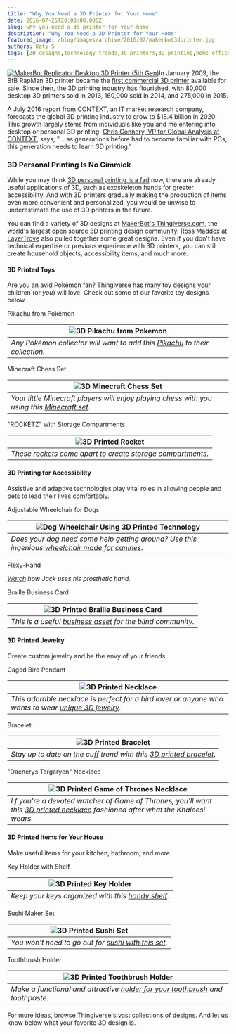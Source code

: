 ```yaml
---
title: "Why You Need a 3D Printer for Your Home"
date: 2016-07-25T20:00:00.000Z
slug: why-you-need-a-3d-printer-for-your-home
description: "Why You Need a 3D Printer for Your Home"
featured_image: /blog/images/archive/2016/07/makerbot3dprinter.jpg
authors: Katy S
tags: [3D designs,technology trends,3d printers,3D printing,home office ideas]
---
```


[![MakerBot Replicator Desktop 3D Printer (5th Gen)](/blog/images/makerbot3dprinter.jpg "5th Generation Desktop 3D Printer from MakerBot")](/blog/images/makerbot3dprinter.jpg)In January 2009, the BfB RapMan 3D printer became the [first commercial 3D printer](https://3dprintingindustry.com/3d-printing-basics-free-beginners-guide) available for sale. Since then, the 3D printing industry has flourished, with 80,000 desktop 3D printers sold in 2013, 160,000 sold in 2014, and 275,000 in 2015\. 

A July 2016 report from CONTEXT, an IT market research company, forecasts the global 3D printing industry to grow to $18.4 billion in 2020\. This growth largely stems from individuals like you and me entering into desktop or personal 3D printing. [Chris Connery, VP for Global Analysis at CONTEXT](https://www.3ders.org/articles/20160718-global-3d-printing-market-up-2016-expected-to-reach-18-billion-by-2020.html), says, "… as generations before had to become familiar with PCs, this generation needs to learn 3D printing."

  
### 3D Personal Printing Is No Gimmick

While you may think [3D personal printing is a fad](https://blog.compandsave.com/2015/03/will-3d-printing-pen-become-household.html) now, there are already useful applications of 3D, such as exoskeleton hands for greater accessibility. And with 3D printers gradually making the production of items even more convenient and personalized, you would be unwise to underestimate the use of 3D printers in the future.

You can find a variety of 3D designs at [MakerBot's Thingiverse.com](https://www.thingiverse.com/), the world's largest open source 3D printing design community. Ross Maddox at [LayerTrove](https://blog.layertrove.com/3d-printing-ideas/) also pulled together some great designs. Even if you don't have technical expertise or previous experience with 3D printers, you can still create household objects, accessibility items, and much more. 

  
#### 3D Printed Toys

Are you an avid Pokémon fan? Thingiverse has many toy designs your children (or _you_) will love. Check out some of our favorite toy designs below.

  
Pikachu from Pokémon

| ![3D Pikachu from Pokemon](/blog/images/pikachu.jpg "3D Printed Pikachu")                                              |
| ---------------------------------------------------------------------------------------------------------------------- |
| _Any Pokémon collector will want to add this [Pikachu](https://www.thingiverse.com/thing:376601) to their collection._ |

Minecraft Chess Set

| ![3D Minecraft Chess Set](/blog/images/minecraftchess.jpg "3D Printed Chess Set")                                                       |
| --------------------------------------------------------------------------------------------------------------------------------------- |
| _Your little Minecraft players will enjoy playing chess with you using this [Minecraft set](https://www.thingiverse.com/thing:143991)._ |

"ROCKETZ" with Storage Compartments

| ![3D Printed Rocket](/blog/images/storagerocket.jpg "Rocket Storage Toy")                               |
| ------------------------------------------------------------------------------------------------------- |
| _These [rockets ](https://www.thingiverse.com/thing:1563995)come apart to create storage compartments._ |

#### 3D Printing for Accessibility

Assistive and adaptive technologies play vital roles in allowing people and pets to lead their lives comfortably.

Adjustable Wheelchair for Dogs 

| ![Dog Wheelchair Using 3D Printed Technology](/blog/images/dogwheelchair.jpg "Adjustable Wheelchair for Dogs")                             |
| ------------------------------------------------------------------------------------------------------------------------------------------ |
| _Does your dog need some help getting around? Use this ingenious [wheelchair made for canines](https://www.thingiverse.com/thing:493489)._ |

Flexy-Hand

_[Watch](https://www.youtube.com/watch?v=9EocIKpdPyw) how Jack uses his prosthetic hand._ 

  
Braille Business Card

| ![3D Printed Braille Business Card](/blog/images/braillecard.jpg "Business Card for the Blind")         |
| ------------------------------------------------------------------------------------------------------- |
| _This is a useful [business asset](https://www.thingiverse.com/thing:1473900) for the blind community._ |

#### 3D Printed Jewelry

Create custom jewelry and be the envy of your friends.

Caged Bird Pendant

| ![3D Printed Necklace](/blog/images/birdpendant.jpg "Bird Pendant")                                                                            |
| ---------------------------------------------------------------------------------------------------------------------------------------------- |
| _This adorable necklace is perfect for a bird lover or anyone who wants to wear [unique 3D jewelry](https://www.thingiverse.com/thing:49612)._ |

Bracelet

| ![3D Printed Bracelet](/blog/images/bracelet.jpg "Bracelet Cuff")                                               |
| --------------------------------------------------------------------------------------------------------------- |
| _Stay up to date on the cuff trend with this [3D printed bracelet](https://www.thingiverse.com/thing:1562673)._ |

"Daenerys Targaryen" Necklace

| ![3D Printed Game of Thrones Necklace](/blog/images/necklace.jpg "Dany from GoT Necklace")                                                                                      |
| ------------------------------------------------------------------------------------------------------------------------------------------------------------------------------- |
| _I_ _f you're a devoted watcher of Game of Thrones, you'll want this [3D printed necklace](https://www.thingiverse.com/thing:1489058) fashioned after what the Khaleesi wears._ |

#### 3D Printed Items for Your House

Make useful items for your kitchen, bathroom, and more.

Key Holder with Shelf

| ![3D Printed Key Holder ](/blog/images/shelf.jpg "Shelf and Key Holder")                      |
| --------------------------------------------------------------------------------------------- |
| _Keep your keys organized with this [handy shelf](https://www.thingiverse.com/thing:993883)._ |

Sushi Maker Set

| ![3D Printed Sushi Set](/blog/images/sushi.jpg "Make Your Own Sushi")                           |
| ----------------------------------------------------------------------------------------------- |
| _You won't need to go out for [sushi with this set](https://www.thingiverse.com/thing:346351)._ |

Toothbrush Holder

| ![3D Printed Toothbrush Holder](/blog/images/toothbrushholder.jpg "Toothbrush Holder and Cup")                           |
| ------------------------------------------------------------------------------------------------------------------------ |
| _Make a functional and attractive [holder for your toothbrush](https://www.thingiverse.com/thing:68646) and toothpaste._ |

For more ideas, browse Thingiverse's vast collections of designs. And let us know below what your favorite 3D design is.